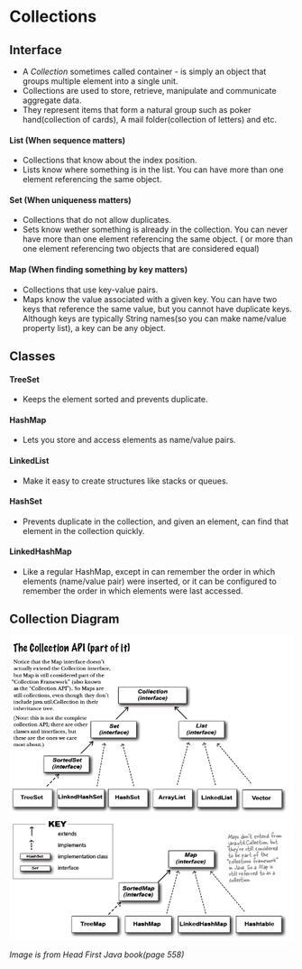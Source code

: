 # Collections

## Interface
- A *Collection* sometimes called container - is simply an object that groups multiple element into a single unit.
- Collections are used to store, retrieve, manipulate and communicate aggregate data.
- They represent items that form a natural group such as poker hand(collection of cards), A mail folder(collection of letters) and etc.

#### List (When sequence matters)
- Collections that know about the index position.
- Lists know where something is in the list. You can have more than one element referencing the same object.

#### Set (When uniqueness matters)
- Collections that do not allow duplicates.
- Sets know wether something is already in the collection. You can never have more than one element referencing
the same object. ( or more than one element referencing two objects that are considered equal)

#### Map (When finding something by key matters)
- Collections that use key-value pairs.
- Maps know the value associated with a given key. You can have two keys that reference the same value, 
but you cannot have duplicate keys. Although keys are typically String names(so you can make name/value property list), 
a key can be any object.

## Classes

#### TreeSet
- Keeps the element sorted and prevents duplicate.

#### HashMap
- Lets you store and access elements as name/value pairs.

#### LinkedList
- Make it easy to create structures like stacks or queues.

#### HashSet
- Prevents duplicate in the collection, and given  an element, can find that element in the collection quickly.

#### LinkedHashMap
- Like a regular HashMap, except in can remember the order in which elements (name/value pair) were inserted, 
or it can be configured to remember the order in which elements were last accessed.

## Collection Diagram

![](../img/java/collectionapi1.PNG)
![](../img/java/collectionapi2.PNG)

*Image is from Head First Java book(page 558)*

